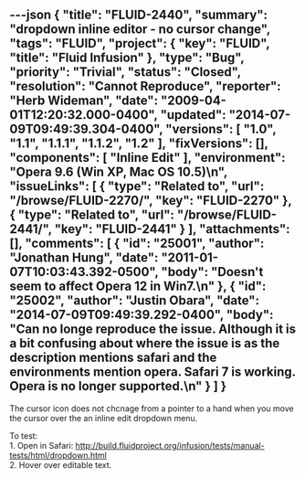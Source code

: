 ---json
{
  "title": "FLUID-2440",
  "summary": "dropdown inline editor - no cursor change",
  "tags": "FLUID",
  "project": {
    "key": "FLUID",
    "title": "Fluid Infusion"
  },
  "type": "Bug",
  "priority": "Trivial",
  "status": "Closed",
  "resolution": "Cannot Reproduce",
  "reporter": "Herb Wideman",
  "date": "2009-04-01T12:20:32.000-0400",
  "updated": "2014-07-09T09:49:39.304-0400",
  "versions": [
    "1.0",
    "1.1",
    "1.1.1",
    "1.1.2",
    "1.2"
  ],
  "fixVersions": [],
  "components": [
    "Inline Edit"
  ],
  "environment": "Opera 9.6  (Win XP, Mac OS 10.5)\n",
  "issueLinks": [
    {
      "type": "Related to",
      "url": "/browse/FLUID-2270/",
      "key": "FLUID-2270"
    },
    {
      "type": "Related to",
      "url": "/browse/FLUID-2441/",
      "key": "FLUID-2441"
    }
  ],
  "attachments": [],
  "comments": [
    {
      "id": "25001",
      "author": "Jonathan Hung",
      "date": "2011-01-07T10:03:43.392-0500",
      "body": "Doesn't seem to affect Opera 12 in Win7.\n"
    },
    {
      "id": "25002",
      "author": "Justin Obara",
      "date": "2014-07-09T09:49:39.292-0400",
      "body": "Can no longe reproduce the issue. Although it is a bit confusing about where the issue is as the description mentions safari and the environments mention opera. Safari 7 is working. Opera is no longer supported.\n"
    }
  ]
}
---
The cursor icon does not chcnage from a pointer to a hand when you move the cursor over the an inline edit dropdown menu.

To test:\
1\. Open in Safari: <http://build.fluidproject.org/infusion/tests/manual-tests/html/dropdown.html>\
2\. Hover over editable text.

        